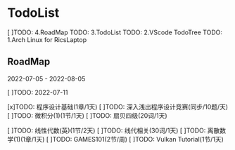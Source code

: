 
# TodoList

[ ]TODO: 4.RoadMap
TODO: 3.TodoList
TODO: 2.VScode TodoTree
TODO: 1.Arch Linux for RicsLaptop

## RoadMap

2022-07-05 - 2022-08-05

[ ]TODO: 2022-07-11

[x]TODO: 程序设计基础(1章/1天)
[ ]TODO: 深入浅出程序设计竞赛(同步/10题/天)
[ ]TODO: 微积分(1)(1节/1天)
[ ]TODO: 扇贝四级(20词/1天)

[ ]TODO: 线性代数(英)(1节/2天)
[ ]TODO: 线代相关(30词/1天)
[ ]TODO: 离散数学(1)(1章/1天)
[ ]TODO: GAMES101(2节/周)
[ ]TODO: Vulkan Tutorial(1节/1天)
